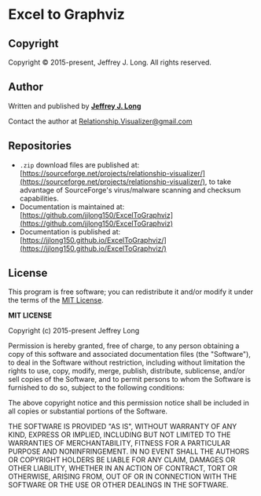 # Excel to Graphviz

## Copyright

Copyright © 2015-present, Jeffrey J. Long. All rights reserved.

## Author

Written and published by [**Jeffrey J. Long**](https://www.linkedin.com/in/jeffreyjlong/)

Contact the author at [Relationship.Visualizer@gmail.com](mailto:Relationship.Visualizer@gmail.com)

## Repositories

- `.zip` download files are published at: [https://sourceforge.net/projects/relationship-visualizer/](https://sourceforge.net/projects/relationship-visualizer/), to take advantage of SourceForge's virus/malware scanning and checksum capabilities.
- Documentation is maintained at: [https://github.com/jjlong150/ExcelToGraphviz](https://github.com/jjlong150/ExcelToGraphviz)
- Documentation is published at: [https://jjlong150.github.io/ExcelToGraphviz/](https://jjlong150.github.io/ExcelToGraphviz/)

## License

This program is free software; you can redistribute it and/or modify it under the terms of the [MIT License](https://github.com/jjlong150/ExcelToGraphviz/blob/main/LICENSE).

**MIT LICENSE**

Copyright (c) 2015-present Jeffrey Long

Permission is hereby granted, free of charge, to any person obtaining a copy of this software and associated documentation files (the "Software"), to deal in the Software without restriction, including without limitation the rights to use, copy, modify, merge, publish, distribute, sublicense, and/or sell copies of the Software, and to permit persons to whom the Software is furnished to do so, subject to the following conditions:

The above copyright notice and this permission notice shall be included in all copies or substantial portions of the Software.

THE SOFTWARE IS PROVIDED "AS IS", WITHOUT WARRANTY OF ANY KIND, EXPRESS OR IMPLIED, INCLUDING BUT NOT LIMITED TO THE WARRANTIES OF MERCHANTABILITY, FITNESS FOR A PARTICULAR PURPOSE AND NONINFRINGEMENT. IN NO EVENT SHALL THE AUTHORS OR COPYRIGHT HOLDERS BE LIABLE FOR ANY CLAIM, DAMAGES OR OTHER LIABILITY, WHETHER IN AN ACTION OF CONTRACT, TORT OR OTHERWISE, ARISING FROM, OUT OF OR IN CONNECTION WITH THE SOFTWARE OR THE USE OR OTHER DEALINGS IN THE SOFTWARE.

